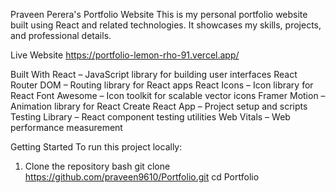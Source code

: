 Praveen Perera's Portfolio Website
This is my personal portfolio website built using React and related technologies.
It showcases my skills, projects, and professional details.

Live Website
https://portfolio-lemon-rho-91.vercel.app/

Built With
React – JavaScript library for building user interfaces
React Router DOM – Routing library for React apps
React Icons – Icon library for React
Font Awesome – Icon toolkit for scalable vector icons
Framer Motion – Animation library for React
Create React App – Project setup and scripts
Testing Library – React component testing utilities
Web Vitals – Web performance measurement

Getting Started
To run this project locally:

1. Clone the repository
bash
git clone https://github.com/praveen9610/Portfolio.git
cd Portfolio

